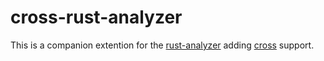 # cross-rust-analyzer

This is a companion extention for the [rust-analyzer](https://rust-analyzer.github.io/) adding [cross](https://github.com/rust-embedded/cross) support.
